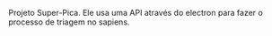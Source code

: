 Projeto Super-Pica. Ele usa uma API através do electron para fazer o processo de triagem no sapiens.
